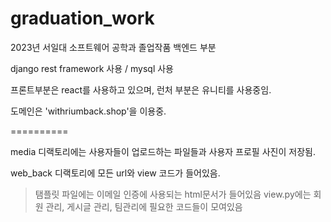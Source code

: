 # graduation_work
2023년 서일대 소프트웨어 공학과 졸업작품 백엔드 부분

django rest framework 사용 / mysql 사용

프론트부분은 react를 사용하고 있으며, 런처 부분은 유니티를 사용중임.


도메인은 'withriumback.shop'을 이용중.

==========

media 디랙토리에는 사용자들이 업로드하는 파일들과 사용자 프로필 사진이 저장됨.

web_back 디랙토리에 모든 url와 view 코드가 들어있음.
  > 탬플릿 파일에는 이메일 인증에 사용되는 html문서가 들어있음
  > view.py에는 회원 관리, 게시글 관리, 팀관리에 필요한 코드들이 모여있음
